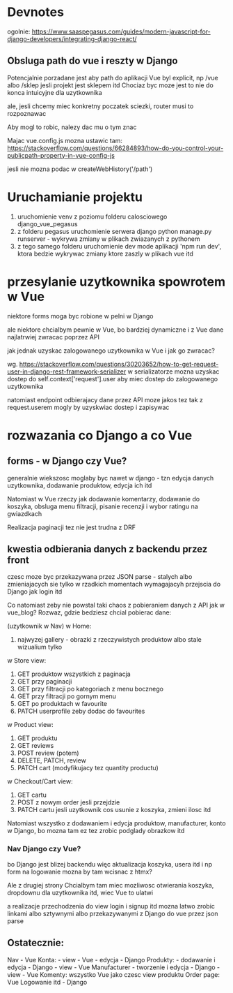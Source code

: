 # Devnotes

ogolnie: https://www.saaspegasus.com/guides/modern-javascript-for-django-developers/integrating-django-react/

## Obsluga path do vue i reszty w Django

Potencjalnie porzadane jest aby path do aplikacji Vue byl explicit, np /vue albo /sklep jesli projekt jest sklepem itd
Chociaz byc moze jest to nie do konca intuicyjne dla uzytkownika

ale, jesli chcemy miec konkretny poczatek sciezki, router musi to rozpoznawac

Aby mogl to robic, nalezy dac mu o tym znac

Majac vue.config.js mozna ustawic tam: https://stackoverflow.com/questions/66284893/how-do-you-control-your-publicpath-property-in-vue-config-js

jesli nie mozna podac w createWebHistory('/path')

# Uruchamianie projektu

1. uruchomienie venv z poziomu folderu calosciowego django_vue_pegasus
2. z folderu pegasus uruchomienie serwera django python manage.py runserver - wykrywa zmiany w plikach zwiazanych z pythonem
3. z tego samego folderu uruchomienie dev mode aplikacji 'npm run dev', ktora bedzie wykrywac zmiany ktore zaszly w plikach vue itd


# przesylanie uzytkownika spowrotem w Vue

niektore forms moga byc robione w pelni w Django

ale niektore chcialbym pewnie w Vue, bo bardziej dynamiczne i z Vue dane najlatrwiej zwracac poprzez API

jak jednak uzyskac zalogowanego uzytkownika w Vue i jak go zwracac?

wg. https://stackoverflow.com/questions/30203652/how-to-get-request-user-in-django-rest-framework-serializer
w serializatorze mozna uzyskac dostep do self.context['request'].user aby miec dostep do zalogowanego uzytkownika

natomiast endpoint odbierajacy dane przez API moze jakos tez tak z request.userem mogly by uzyskwiac dostep i zapisywac


# rozwazania co Django a co Vue

## forms - w Django czy Vue?
generalnie wiekszosc moglaby byc nawet w django - tzn edycja danych uzytkownika, dodawanie produktow, edycja ich itd

Natomiast w Vue rzeczy jak dodawanie komentarzy, dodawanie do koszyka, obsluga menu filtracji, pisanie recenzji i wybor ratingu na gwiazdkach

Realizacja paginacji tez nie jest trudna z DRF

## kwestia odbierania danych z backendu przez front
czesc moze byc przekazywana przez JSON parse - stalych albo zmieniajacych sie tylko w rzadkich momentach wymagajacyh przejscia do Django jak login itd

Co natomiast zeby nie powstal taki chaos z pobieraniem danych z API jak w vue_blog? Rozwaz, gdzie bedziesz chcial pobierac dane:

(uzytkownik w Nav)
w Home:
1. najwyzej gallery - obrazki z rzeczywistych produktow albo stale wizualium tylko

w Store view:
1. GET produktow wszystkich z paginacja
2. GET przy paginacji
3. GET przy filtracji po kategoriach z menu bocznego
4. GET przy filtracji po gornym menu
5. GET po produktach w favourite
6. PATCH userprofile zeby dodac do favourites

w Product view:
1. GET produktu
2. GET reviews
3. POST review
(potem)
4. DELETE, PATCH, review
5. PATCH cart (modyfikujacy tez quantity productu)

w Checkout/Cart view:
1. GET cartu
2. POST z nowym order jesli przejdzie
3. PATCH cartu jesli uzytkownik cos usunie z koszyka, zmieni ilosc itd

Natomiast wszystko z dodawaniem i edycja produktow, manufacturer, konto w Django, bo mozna tam ez tez zrobic podglady obrazkow itd

### Nav Django czy Vue?
bo Django jest blizej backendu więc aktualizacja koszyka, usera itd i np form na logowanie mozna by tam wcisnac z htmx?

Ale z drugiej strony Chcialbym tam miec mozliwosc otwierania koszyka, dropdownu dla uzytkownika itd, wiec Vue to ulatwi

a realizacje przechodzenia do view login i signup itd mozna latwo zrobic linkami albo sztywnymi albo przekazywanymi z Django do vue przez json parse

## Ostatecznie:
Nav - Vue
Konta:
    - view - Vue 
    - edycja - Django
Produkty:
    - dodawanie i edycja - Django
    - view - Vue
Manufacturer
    - tworzenie i edycja - Django
    - view - Vue
Komenty: wszystko Vue jako czesc view produktu
Order page: Vue
Logowanie itd - Django